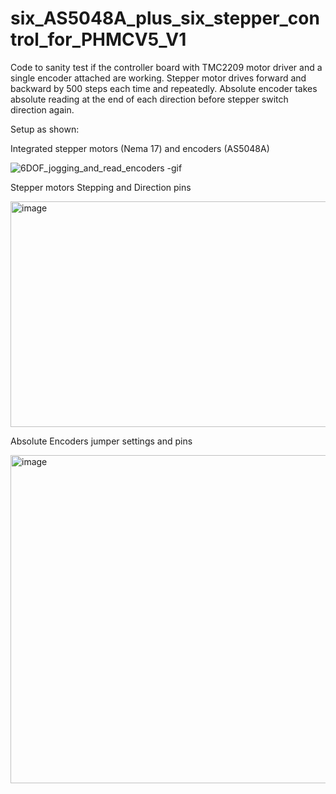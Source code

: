 # six_AS5048A_plus_six_stepper_control_for_PHMCV5_V1

Code to sanity test if the controller board with TMC2209 motor driver and a single encoder attached are working.
Stepper motor drives forward and backward by 500 steps each time and repeatedly. Absolute encoder takes absolute reading at the end of each direction before stepper switch direction again.

Setup as shown:

Integrated stepper motors (Nema 17) and encoders (AS5048A)

![6DOF_jogging_and_read_encoders -gif](https://github.com/user-attachments/assets/6463ab03-2480-44d6-90ef-16be18155748)


Stepper motors Stepping and Direction pins

<img width="936" height="361" alt="image" src="https://github.com/user-attachments/assets/d4077294-bce9-491a-8778-c3610a4bae55" />

Absolute Encoders jumper settings and pins

<img width="785" height="525" alt="image" src="https://github.com/user-attachments/assets/6f43a2ad-cd37-48ae-ad7a-194b79292ede" />
